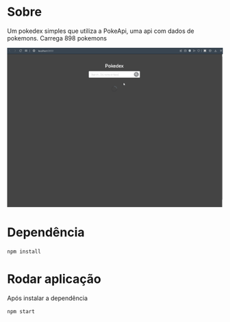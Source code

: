 # Sobre
<p>Um pokedex simples que utiliza a PokeApi, uma api com dados de pokemons. Carrega 898 pokemons</p>
<img src = "./public/pokedex.gif" alt = "pokedex.gif" /> 

# Dependência
```bash
npm install
```

# Rodar aplicação
<p>Após instalar a dependência</p>

```bash
npm start
```

